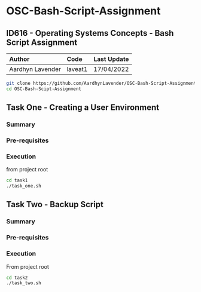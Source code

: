 # OSC-Bash-Script-Assignment
## ID616 - Operating Systems Concepts - Bash Script Assignment
|Author|Code|Last Update|
|:---|:---|---:|
|Aardhyn Lavender|laveat1|17/04/2022|

```bash
git clone https://github.com/AardhynLavender/OSC-Bash-Script-Assignment/
cd OSC-Bash-Scipt-Assignment
```

## Task One - Creating a User Environment

### Summary

### Pre-requisites

### Execution

from project root

```bash
cd task1
./task_one.sh
```

## Task Two - Backup Script

### Summary

### Pre-requisites

### Execution

From project root

```bash
cd task2
./task_two.sh
```
